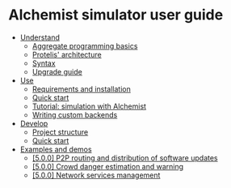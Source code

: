# Alchemist simulator user guide

- [Understand](understand.md)
  - [Aggregate programming basics](understand/basics.md)
  - [Protelis' architecture](understand/architecture.md)
  - [Syntax](understand/syntax.md)
  - [Upgrade guide](understand/syntax.md)
- [Use](usage.md)
  - [Requirements and installation](usage/installation.md)
  - [Quick start](usage/quickstart.md)
  - [Tutorial: simulation with Alchemist](usage/alchemist.md)
  - [Writing custom backends](usage/backends.md)
- [Develop](develop.md)
  - [Project structure](develop/structure.md)
  - [Quick start](usage/quickstart.md)
- [Examples and demos](examples.md)
  - [[5.0.0] P2P routing and distribution of software updates](examples/ieeecomputer2015.md)
  - [[5.0.0] Crowd danger estimation and warning](examples/quanticol2016.md)
  - [[5.0.0] Network services management](examples/sac2015.md)

